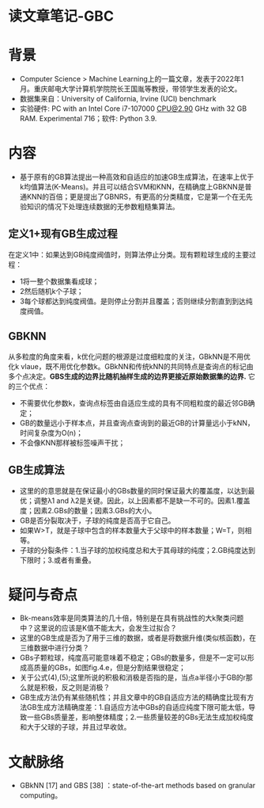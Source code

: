 # 读文章笔记-GBC
# 背景
- Computer Science > Machine Learning上的一篇文章，发表于2022年1月。重庆邮电大学计算机学院院长王国胤等教授，带领学生发表的论文。
- 数据集来自：University of California, Irvine (UCI) benchmark
- 实验硬件: PC with an Intel Core i7-107000 CPU@2.90 GHz with 32 GB RAM. Experimental 716；软件: Python 3.9.
# 内容
- 基于原有的GB算法提出一种高效和自适应的加速GB生成算法，在速率上优于k均值算法(K-Means)。并且可以结合SVM和KNN，在精确度上GBKNN是普通KNN的百倍；更是提出了GBNRS，有更高的分类精度，它是第一个在无先验知识的情况下处理连续数据的无参数粗糙集算法。
## 定义1+现有GB生成过程
在定义1中：如果达到GB纯度阀值时，则算法停止分类。现有颗粒球生成的主要过程：
- 1将一整个数据集看成球；
- 2然后随机k个子球；
- 3每个球都达到纯度阀值。是则停止分割并且覆盖；否则继续分割直到到达纯度阀值。

## GBKNN
从多粒度的角度来看，k优化问题的根源是过度细粒度的关注，GBkNN是不用优化k vlaue，既不用优化参数k。GBkNN和传统kNN的共同特点是查询点的标记由多个点决定。**GBS生成的边界比随机抽样生成的边界更接近原始数据集的边界.** 它的三个优点：
- 不需要优化参数k，查询点标签由自适应生成的具有不同粗粒度的最近邻GB确定；
- GB的数量远小于样本点，并且查询点查询到的最近GB的计算量远小于kNN，时间复杂度为O(n)；
- 不会像KNN那样被标签噪声干扰；

## GB生成算法
- 这里的的意思就是在保证最小的GBs数量的同时保证最大的覆盖度，以达到最优；调整λ1 and λ2是关键。因此，以上因素都不是缺一不可的。因素1.覆盖度；因素2.GBs的数量；因素3.GBs的大小。
- GB是否分裂取决于，子球的纯度是否高于它自己。
- 如果W>T，就是子球中包含的样本数量大于父球中的样本数量；W=T，则相等。
- 子球的分裂条件：1.当子球的加权纯度总和大于其母球的纯度；2.GB纯度达到下限时；3.或者有重叠。

# 疑问与奇点
- Bk-means效率是同类算法的几十倍，特别是在具有挑战性的大k聚类问题中？这里说的应该是K值不能太大，会发生过拟合？
- 这里的GB生成是否为了用于三维的数据，或者是将数据升维(类似核函数)，在三维数据中进行分类？
- GBs子颗粒球，纯度高可能意味着不稳定；GBs的数量多，但是不一定可以形成高质量的GBs，如图fig.4.e，但是分割结果很稳定；
- 关于公式(4),(5);这里所说的积极和消极是否指的是，当点a半径小于GB的r那么就是积极，反之则是消极？
- GB生成方法仍有某些随机性；并且文章中的GB自适应方法的精确度比现有方法GB生成方法精确度差：1.自适应方法中GBs的自适应纯度下限可能太低，导致一些GBs质量差，影响整体精度；2.一些质量较差的GBs无法生成加权纯度和大于父球的子球，并且过早收敛。

# 文献脉络
- GBkNN [17] and GBS [38] ：state-of-the-art methods based on granular computing。